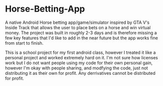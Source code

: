 # Horse-Betting-App
A native Android Horse betting app/game/simulator inspired by GTA V's Inside Track that allows the user to place bets on a horse and win virtual money. The project was built in roughly 2-3 days and is therefore missing a few key features that I'd like to add in the near future but the app works fine from start to finish.

This is a school project for my first android class, however I treated it like a personal project and worked extremely hard on it. I'm not sure how licenses work but I do not want people using my code for their own personal gain, however I'm okay with people sharing, and modfying the code, just not distributing it as their own for profit. Any derrivatives cannot be distributed for profit.
